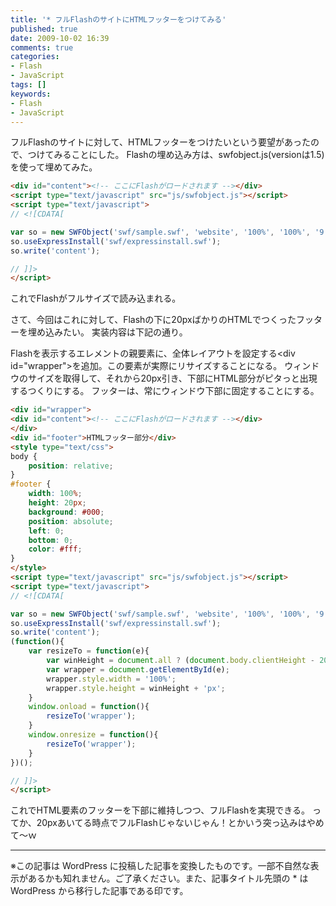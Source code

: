 ```yaml
---
title: '* フルFlashのサイトにHTMLフッターをつけてみる'
published: true
date: 2009-10-02 16:39
comments: true
categories:
- Flash
- JavaScript
tags: []
keywords:
- Flash
- JavaScript
---
```

フルFlashのサイトに対して、HTMLフッターをつけたいという要望があったので、つけてみることにした。
Flashの埋め込み方は、swfobject.js(versionは1.5)を使って埋めてみた。

```html
<div id="content"><!-- ここにFlashがロードされます --></div>
<script type="text/javascript" src="js/swfobject.js"></script>
<script type="text/javascript">
// <![CDATA[

var so = new SWFObject('swf/sample.swf', 'website', '100%', '100%', '9', '#ffffff');
so.useExpressInstall('swf/expressinstall.swf');
so.write('content');

// ]]>
</script>
```


これでFlashがフルサイズで読み込まれる。

さて、今回はこれに対して、Flashの下に20pxばかりのHTMLでつくったフッターを埋め込みたい。
実装内容は下記の通り。


Flashを表示するエレメントの親要素に、全体レイアウトを設定する&lt;div id=&quot;wrapper&quot;&gt;を追加。この要素が実際にリサイズすることになる。
ウィンドウのサイズを取得して、それから20px引き、下部にHTML部分がピタっと出現するつくりにする。
フッターは、常にウィンドウ下部に固定することにする。


```html
<div id="wrapper">
<div id="content"><!-- ここにFlashがロードされます --></div>
</div>
<div id="footer">HTMLフッター部分</div>
<style type="text/css">
body {
	position: relative;
}
#footer {
	width: 100%;
	height: 20px;
	background: #000;
	position: absolute;
	left: 0;
	bottom: 0;
	color: #fff;
}
</style>
<script type="text/javascript" src="js/swfobject.js"></script>
<script type="text/javascript">
// <![CDATA[

var so = new SWFObject('swf/sample.swf', 'website', '100%', '100%', '9', '#ffffff');
so.useExpressInstall('swf/expressinstall.swf');
so.write('content');
(function(){
	var resizeTo = function(e){
		var winHeight = document.all ? (document.body.clientHeight - 20) : (window.innerHeight - 20);
		var wrapper = document.getElementById(e);
		wrapper.style.width = '100%';
		wrapper.style.height = winHeight + 'px';
	}
	window.onload = function(){
		resizeTo('wrapper');
	}
	window.onresize = function(){
		resizeTo('wrapper');
	}
})();

// ]]>
</script>
```


これでHTML要素のフッターを下部に維持しつつ、フルFlashを実現できる。
ってか、20pxあいてる時点でフルFlashじゃないじゃん！とかいう突っ込みはやめて～ｗ

---
※この記事は WordPress に投稿した記事を変換したものです。一部不自然な表示があるかも知れません。ご了承ください。また、記事タイトル先頭の * は WordPress から移行した記事である印です。

